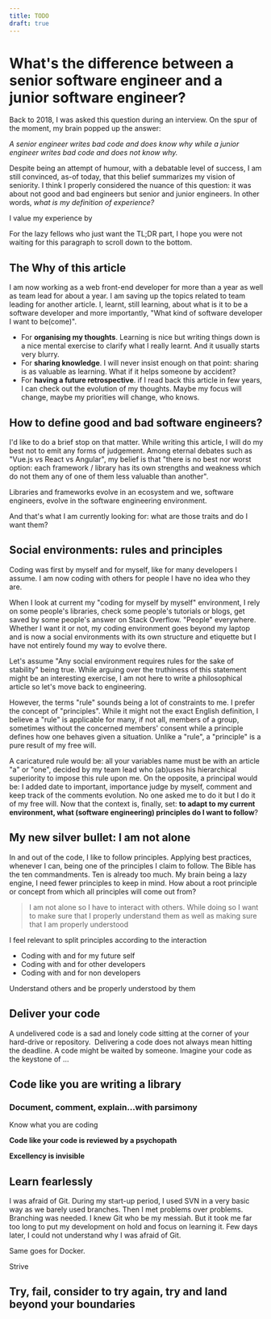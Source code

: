 ```yaml
---
title: TODO
draft: true
---
```


# What's the difference between a senior software engineer and a junior software engineer?

Back to 2018, I was asked this question during an interview. On the spur of the moment, my brain popped up the answer:

_A senior engineer writes bad code and does know why while a junior engineer writes bad code and does not know why._

Despite being an attempt of humour, with a debatable level of success, I am still convinced, as-of today, that this belief summarizes my vision of seniority. I think I properly considered the nuance of this question: it was about not good and bad engineers but senior and junior engineers. In other words, _what is my definition of experience?_

I value my experience by

For the lazy fellows who just want the TL;DR part, I hope you were not waiting for this paragraph to scroll down to the bottom.

## The Why of this article

I am now working as a web front-end developer for more than a year as well as team lead for about a year. I am saving up the topics related to team leading for another article. I, learnt, still learning, about what is it to be a software developer and more importantly, "What kind of software developer I want to be(come)".

- For **organising my thoughts**. Learning is nice but writing things down is a nice mental exercise to clarify what I really learnt. And it usually starts very blurry.
- For **sharing knowledge**. I will never insist enough on that point: sharing is as valuable as learning. What if it helps someone by accident?
- For **having a future retrospective**. if I read back this article in few years, I can check out the evolution of my thoughts. Maybe my focus will change, maybe my priorities will change, who knows.

## How to define good and bad software engineers?

I'd like to do a brief stop on that matter. While writing this article, I will do my best not to emit any forms of judgement. Among eternal debates such as "Vue.js vs React vs Angular", my belief is that "there is no best nor worst option: each framework / library has its own strengths and weakness which do not them any of one of them less valuable than another".

Libraries and frameworks evolve in an ecosystem and we, software engineers, evolve in the software engineering environment.

And that's what I am currently looking for: what are those traits and do I want them?

## Social environments: rules and principles

Coding was first by myself and for myself, like for many developers I assume. I am now coding with others for people I have no idea who they are.

When I look at current my "coding for myself by myself" environment, I rely on some people's libraries, check some people's tutorials or blogs, get saved by some people's answer on Stack Overflow. "People" everywhere. Whether I want it or not, my coding environment goes beyond my laptop and is now a social environments with its own structure and etiquette but I have not entirely found my way to evolve there.

Let's assume "Any social environment requires rules for the sake of stability" being true. While arguing over the truthiness of this statement might be an interesting exercise, I am not here to write a philosophical article so let's move back to engineering.

However, the terms "rule" sounds being a lot of constraints to me. I prefer the concept of "principles". While it might not the exact English definition, I believe a "rule" is applicable for many, if not all, members of a group, sometimes without the concerned members' consent while a principle defines how one behaves given a situation. Unlike a "rule", a "principle" is a pure result of my free will.

A caricatured rule would be: all your variables name must be with an article "a" or "one", decided by my team lead who (ab)uses his hierarchical superiority to impose this rule upon me. On the opposite, a principal would be: I added date to important, importance judge by myself, comment and keep track of the comments evolution. No one asked me to do it but I do it of my free will.
Now that the context is, finally, set: **to adapt to my current environment, what (software engineering) principles do I want to follow**?

## My new silver bullet: I am not alone

In and out of the code, I like to follow principles. Applying best practices, whenever I can, being one of the principles I claim to follow. The Bible has the ten commandments. Ten is already too much. My brain being a lazy engine, I need fewer principles to keep in mind. How about a root principle or concept from which all principles will come out from?

> I am not alone so I have to interact with others. While doing so I want to make sure that I properly understand them as well as making sure that I am properly understood

I feel relevant to split principles according to the interaction

- Coding with and for my future self
- Coding with and for other developers
- Coding with and for non developers

Understand others and be properly understood by them

## Deliver your code

A undelivered code is a sad and lonely code sitting at the corner of your hard-drive or repository. 
Delivering a code does not always mean hitting the deadline. A code might be waited by someone.
Imagine your code as the keystone of …

## Code like you are writing a library

### Document, comment, explain…with parsimony

Know what you are coding

**Code like your code is reviewed by a psychopath**

**Excellency is invisible**

## Learn fearlessly

I was afraid of Git. During my start-up period, I used SVN in a very basic way as we barely used branches. Then I met problems over problems. Branching was needed. I knew Git who be my messiah. But it took me far too long to put my development on hold and focus on learning it. Few days later, I could not understand why I was afraid of Git.

Same goes for Docker.

Strive

## Try, fail, consider to try again, try and land beyond your boundaries

